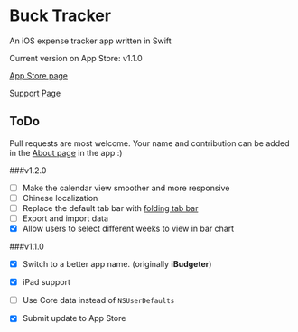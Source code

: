 # Buck Tracker

An iOS expense tracker app written in Swift

Current version on App Store: v1.1.0

[App Store page](https://itunes.apple.com/us/app/ibudgeter/id1048395728?ls=1&mt=8)

[Support Page](http://hkalexling.com/2015/10/11/ibudgeter-support-page/)

## ToDo

Pull requests are most welcome. Your name and contribution can be added in the [About page](https://github.com/hkalexling/Buck_Tracker/blob/master/iBudget_Swift/about.html) in the app :)

###v1.2.0

- [ ] Make the calendar view smoother and more responsive
- [ ] Chinese localization
- [ ] Replace the default tab bar with [folding tab bar](https://github.com/Yalantis/FoldingTabBar.iOS)
- [ ] Export and import data
- [X] Allow users to select different weeks to view in bar chart

###v1.1.0

- [X] Switch to a better app name. (originally **iBudgeter**)
- [X] iPad support
- [ ] Use Core data instead of `NSUserDefaults`
- [X] Submit update to App Store


